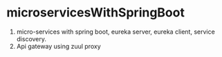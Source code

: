 # microservicesWithSpringBoot
1. micro-services with spring boot, eureka server, eureka client, service discovery.
2.  Api gateway using zuul proxy
